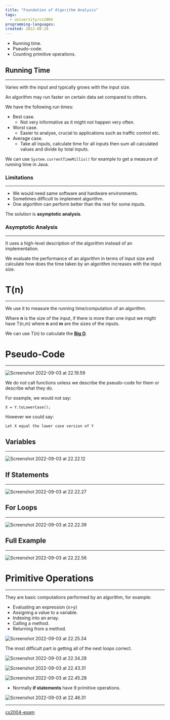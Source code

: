 ```yaml
---
title: "Foundation of Algorithm Analysis" 
tags:
  - university/cs2004
programming-languages:
created: 2022-08-28
---
```

- Running time.
- Pseudo-code.
- Counting primitive operations.

## Running Time
---
Varies with the input and typically grows with the input size.

An algorithm may run faster on certain data set compared to others.

We have the following run times:
- Best case.
    - Not very informative as it might not happen very often.
- Worst case.
    - Easier to analyse, crucial to applications such as traffic control etc.
- Average case.
    - Take all inputs, calculate time for all inputs then sum all calculated values and divide by total inputs.

We can use `System.currentTimeMillis()` for example to get a measure of running time in Java.

### Limitations
---
- We would need same software and hardware environments.
- Sometimes difficult to implement algorithm.
- One algorithm can perform better than the rest for some inputs.

The solution is **asymptotic analysis**.

### Asymptotic Analysis
---
It uses a high-level description of the algorithm instead of an implementation.

We evaluate the performance of an algorithm in terms of input size and calculate how does the time taken by an algorithm increases with the input size.

# T(n)
---
We use it to measure the running time/computation of an algorithm.

Where **n** is the size of the input, if there is more than one input we might have T(n,m) where **n** and **m** are the sizes of the inputs.

We can use T(n) to calculate the **[Big O](notes/university/cs2004/big-o-notation.md)**.

# Pseudo-Code
---
![Screenshot 2022-09-03 at 22.19.59](notes/images/Screenshot%202022-09-03%20at%2022.19.59.png)

We do not call functions unless we describe the pseudo-code for them or describe what they do.

For example, we would not say:

```
X = Y.toLowerCase();
```

However we could say:

```
Let X equal the lower case version of Y
```

## Variables
---
![Screenshot 2022-09-03 at 22.22.12](notes/images/Screenshot%202022-09-03%20at%2022.22.12.png)

## If Statements
---
![Screenshot 2022-09-03 at 22.22.27](notes/images/Screenshot%202022-09-03%20at%2022.22.27.png)

## For Loops
---
![Screenshot 2022-09-03 at 22.22.39](notes/images/Screenshot%202022-09-03%20at%2022.22.39.png)

## Full Example
---
![Screenshot 2022-09-03 at 22.22.56](notes/images/Screenshot%202022-09-03%20at%2022.22.56.png)

# Primitive Operations
---
They are basic computations performed by an algorithm, for example:

- Evaluating an expression (x>y)
- Assigning a value to a variable.
- Indexing into an array.
- Calling a method.
- Returning from a method.

![Screenshot 2022-09-03 at 22.25.34](notes/images/Screenshot%202022-09-03%20at%2022.25.34.png)

The most difficult part is getting all of the nest loops correct.

![Screenshot 2022-09-03 at 22.34.28](notes/images/Screenshot%202022-09-03%20at%2022.34.28.png)

![Screenshot 2022-09-03 at 22.43.31](notes/images/Screenshot%202022-09-03%20at%2022.43.31.png)

![Screenshot 2022-09-03 at 22.45.28](notes/images/Screenshot%202022-09-03%20at%2022.45.28.png)

- Normally **if statements** have 9 primitive operations.

![Screenshot 2022-09-03 at 22.46.31](notes/images/Screenshot%202022-09-03%20at%2022.46.31.png)

---
[cs2004-exam](notes/university/cs2004/cs2004-exam.md)